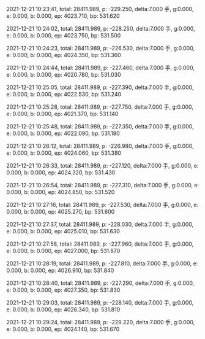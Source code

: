 2021-12-21 10:23:41, total: 28411.989, p: -229.250, delta:7.000 手, g:0.000, e: 0.000, b: 0.000, ep: 4023.710, bp: 531.620

2021-12-21 10:24:02, total: 28411.989, p: -228.250, delta:7.000 手, g:0.000, e: 0.000, b: 0.000, ep: 4023.750, bp: 531.500

2021-12-21 10:24:23, total: 28411.989, p: -226.530, delta:7.000 手, g:0.000, e: 0.000, b: 0.000, ep: 4024.350, bp: 531.360

2021-12-21 10:24:44, total: 28411.989, p: -227.460, delta:7.000 手, g:0.000, e: 0.000, b: 0.000, ep: 4020.780, bp: 531.030

2021-12-21 10:25:05, total: 28411.989, p: -227.390, delta:7.000 手, g:0.000, e: 0.000, b: 0.000, ep: 4022.530, bp: 531.240

2021-12-21 10:25:28, total: 28411.989, p: -227.750, delta:7.000 手, g:0.000, e: 0.000, b: 0.000, ep: 4021.370, bp: 531.140

2021-12-21 10:25:48, total: 28411.989, p: -227.350, delta:7.000 手, g:0.000, e: 0.000, b: 0.000, ep: 4022.090, bp: 531.180

2021-12-21 10:26:12, total: 28411.989, p: -226.980, delta:7.000 手, g:0.000, e: 0.000, b: 0.000, ep: 4024.060, bp: 531.380

2021-12-21 10:26:33, total: 28411.989, p: -227.120, delta:7.000 手, g:0.000, e: 0.000, b: 0.000, ep: 4024.320, bp: 531.430

2021-12-21 10:26:54, total: 28411.989, p: -227.310, delta:7.000 手, g:0.000, e: 0.000, b: 0.000, ep: 4024.850, bp: 531.520

2021-12-21 10:27:16, total: 28411.989, p: -227.530, delta:7.000 手, g:0.000, e: 0.000, b: 0.000, ep: 4025.270, bp: 531.600

2021-12-21 10:27:37, total: 28411.989, p: -228.030, delta:7.000 手, g:0.000, e: 0.000, b: 0.000, ep: 4025.010, bp: 531.630

2021-12-21 10:27:58, total: 28411.989, p: -227.960, delta:7.000 手, g:0.000, e: 0.000, b: 0.000, ep: 4027.000, bp: 531.870

2021-12-21 10:28:19, total: 28411.989, p: -227.810, delta:7.000 手, g:0.000, e: 0.000, b: 0.000, ep: 4026.910, bp: 531.840

2021-12-21 10:28:40, total: 28411.989, p: -227.290, delta:7.000 手, g:0.000, e: 0.000, b: 0.000, ep: 4027.350, bp: 531.830

2021-12-21 10:29:03, total: 28411.989, p: -228.140, delta:7.000 手, g:0.000, e: 0.000, b: 0.000, ep: 4026.340, bp: 531.810

2021-12-21 10:29:24, total: 28411.989, p: -229.220, delta:7.000 手, g:0.000, e: 0.000, b: 0.000, ep: 4024.140, bp: 531.670